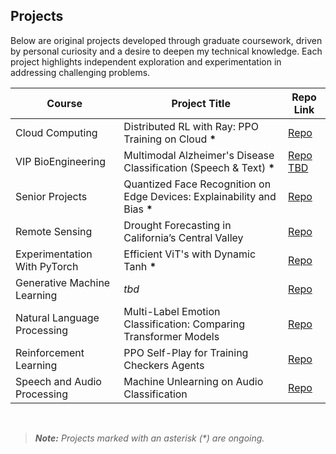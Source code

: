 
## Projects

Below are original projects developed through graduate coursework, driven by personal curiosity and a desire to deepen my technical knowledge. Each project highlights independent exploration and experimentation in addressing challenging problems.
<br>

| Course                       | Project Title                                                                  | Repo Link         |
|------------------------------|--------------------------------------------------------------------------------|-------------------|
| Cloud Computing              | Distributed RL with Ray: PPO Training on Cloud **\***                          | [Repo](https://github.com/toribiodiego/ECE-465-Cloud-Computing/tree/main/Final_Project)     |
| VIP BioEngineering           | Multimodal Alzheimer's Disease Classification (Speech & Text)  **\***          | [Repo TBD](#)     |
| Senior Projects              | Quantized Face Recognition on Edge Devices: Explainability and Bias **\***     | [Repo](https://github.com/toribiodiego/ECE-365-Senior-Projects)     |
| Remote Sensing               | Drought Forecasting in California’s Central Valley                             | [Repo ](https://github.com/toribiodiego/ECE-471-A-Remote-Sensing/tree/main/Final_Project)     |
| Experimentation With PyTorch | Efficient ViT's with Dynamic Tanh **\***                                       | [Repo](https://github.com/toribiodiego/ECE-491-2-Experimentation-with-PyTorch/tree/main/Final_Project)     |
| Generative Machine Learning  | *tbd*                                                                          | [Repo ](https://github.com/toribiodiego/ECE-471-Generative-Machine-Learning/tree/main/Final_Project)     |
| Natural Language Processing  | Multi-Label Emotion Classification: Comparing Transformer Models               | [Repo](https://github.com/toribiodiego/ECE-467-Natural-Language-Processing/tree/main/Final_Project)     |
| Reinforcement Learning       | PPO Self-Play for Training Checkers Agents                                     | [Repo](https://github.com/toribiodiego/ECE-471-Reinforcement-Learning/tree/main/Final_Project)     |
| Speech and Audio Processing  | Machine Unlearning on Audio Classification                                     | [Repo ](https://github.com/toribiodiego/ECE-412-1-Speech-and-Audio-Processing/tree/main/Final_Project)     |


<br>

> ***Note:** Projects marked with an asterisk (\*) are ongoing.*